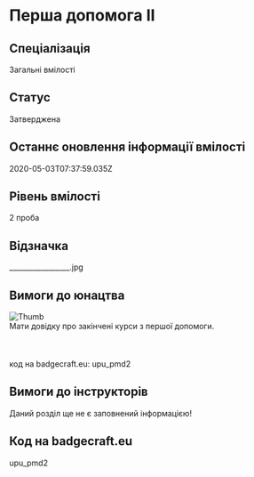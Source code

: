 # Перша допомога ІІ

## Спеціалізація

Загальні вмілості

## Статус

Затверджена

## Останнє оновлення інформації вмілості

2020-05-03T07:37:59.035Z

## Рівень вмілості

2 проба

## Відзначка

_________________.jpg

## Вимоги до юнацтва

<img alt="Thumb                  " src="/uploads/textareas/bootsy/image/145/small__________________.jpg"><br>Мати довідку про закінчені курси з першої допомоги.<br><br><br><br>код на badgecraft.eu: upu_pmd2<br>

## Вимоги до інструкторів

Даний розділ ще не є заповнений інформацією!

## Код на badgecraft.eu

upu_pmd2